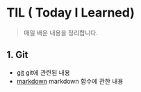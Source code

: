 # TIL ( Today I Learned)

> 매일 배운 내용을 정리합니다.

## 1. Git

* [git](./git.md)  git에 관련된 내용
* [markdown](./markdown.md) markdown 함수에 관한 내용

### 

